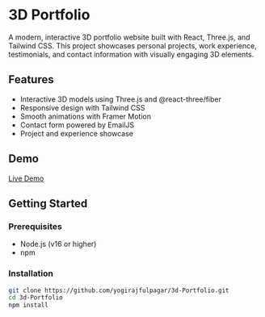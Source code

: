 # 3D Portfolio

A modern, interactive 3D portfolio website built with React, Three.js, and Tailwind CSS. This project showcases personal projects, work experience, testimonials, and contact information with visually engaging 3D elements.

## Features

- Interactive 3D models using Three.js and @react-three/fiber
- Responsive design with Tailwind CSS
- Smooth animations with Framer Motion
- Contact form powered by EmailJS
- Project and experience showcase

## Demo

[Live Demo](https://yogirajfulpagar.github.io/3d-Portfolio/)

## Getting Started

### Prerequisites

- Node.js (v16 or higher)
- npm

### Installation

```sh
git clone https://github.com/yogirajfulpagar/3d-Portfolio.git
cd 3d-Portfolio
npm install
```
